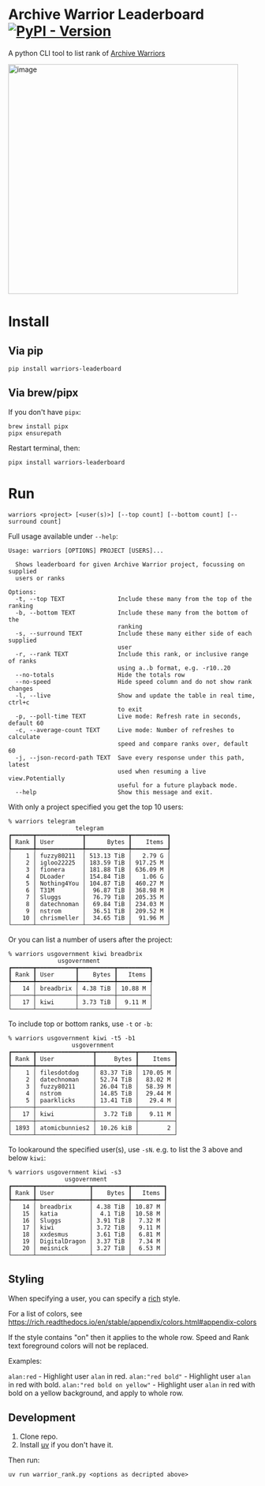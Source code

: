 # Archive Warrior Leaderboard [![PyPI - Version](https://img.shields.io/pypi/v/warriors-leaderboard)](https://pypi.org/project/warriors-leaderboard/)

A python CLI tool to list rank of [Archive Warriors](https://wiki.archiveteam.org/index.php/ArchiveTeam_Warrior)

<img width="466" alt="image" src="https://github.com/user-attachments/assets/3f0d6088-4f8e-47f9-9f45-d4b735b69564" />

# Install

## Via pip

```shell
pip install warriors-leaderboard
```

## Via brew/pipx

If you don't have `pipx`:

```shell
brew install pipx
pipx ensurepath
```

Restart terminal, then:

```shell
pipx install warriors-leaderboard
```

# Run

```shell
warriors <project> [<user(s)>] [--top count] [--bottom count] [--surround count]
```

Full usage available under `--help`:

```
Usage: warriors [OPTIONS] PROJECT [USERS]...

  Shows leaderboard for given Archive Warrior project, focussing on supplied
  users or ranks

Options:
  -t, --top TEXT               Include these many from the top of the ranking
  -b, --bottom TEXT            Include these many from the bottom of the
                               ranking
  -s, --surround TEXT          Include these many either side of each supplied
                               user
  -r, --rank TEXT              Include this rank, or inclusive range of ranks
                               using a..b format, e.g. -r10..20
  --no-totals                  Hide the totals row
  --no-speed                   Hide speed column and do not show rank changes
  -l, --live                   Show and update the table in real time, ctrl+c
                               to exit
  -p, --poll-time TEXT         Live mode: Refresh rate in seconds, default 60
  -c, --average-count TEXT     Live mode: Number of refreshes to calculate
                               speed and compare ranks over, default 60
  -j, --json-record-path TEXT  Save every response under this path, latest
                               used when resuming a live view.Potentially
                               useful for a future playback mode.
  --help                       Show this message and exit.

```

With only a project specified you get the top 10 users:
```
% warriors telegram
                   telegram                   
┏━━━━━━┳━━━━━━━━━━━━━┳━━━━━━━━━━━━┳━━━━━━━━━━┓
┃ Rank ┃ User        ┃      Bytes ┃    Items ┃
┡━━━━━━╇━━━━━━━━━━━━━╇━━━━━━━━━━━━╇━━━━━━━━━━┩
│    1 │ fuzzy80211  │ 513.13 TiB │   2.79 G │
│    2 │ igloo22225  │ 183.59 TiB │ 917.25 M │
│    3 │ fionera     │ 181.88 TiB │ 636.09 M │
│    4 │ DLoader     │ 154.84 TiB │   1.06 G │
│    5 │ Nothing4You │ 104.87 TiB │ 460.27 M │
│    6 │ T31M        │  96.87 TiB │ 368.98 M │
│    7 │ Sluggs      │  76.79 TiB │ 205.35 M │
│    8 │ datechnoman │  69.84 TiB │ 234.03 M │
│    9 │ nstrom      │  36.51 TiB │ 209.52 M │
│   10 │ chrismeller │  34.65 TiB │  91.96 M │
└──────┴─────────────┴────────────┴──────────┘
```

Or you can list a number of users after the project:

```
% warriors usgovernment kiwi breadbrix
              usgovernment               
┏━━━━━━┳━━━━━━━━━━━┳━━━━━━━━━━┳━━━━━━━━━┓
┃ Rank ┃ User      ┃    Bytes ┃   Items ┃
┡━━━━━━╇━━━━━━━━━━━╇━━━━━━━━━━╇━━━━━━━━━┩
│   14 │ breadbrix │ 4.38 TiB │ 10.88 M │
├──────┼───────────┼──────────┼─────────┤
│   17 │ kiwi      │ 3.73 TiB │  9.11 M │
└──────┴───────────┴──────────┴─────────┘
```

To include top or bottom ranks, use `-t` or `-b`:

```
% warriors usgovernment kiwi -t5 -b1
                  usgovernment                  
┏━━━━━━┳━━━━━━━━━━━━━━━━┳━━━━━━━━━━━┳━━━━━━━━━━┓
┃ Rank ┃ User           ┃     Bytes ┃    Items ┃
┡━━━━━━╇━━━━━━━━━━━━━━━━╇━━━━━━━━━━━╇━━━━━━━━━━┩
│    1 │ filesdotdog    │ 83.37 TiB │ 170.05 M │
│    2 │ datechnoman    │ 52.74 TiB │  83.02 M │
│    3 │ fuzzy80211     │ 26.04 TiB │  58.39 M │
│    4 │ nstrom         │ 14.85 TiB │  29.44 M │
│    5 │ paarklicks     │ 13.41 TiB │   29.4 M │
├──────┼────────────────┼───────────┼──────────┤
│   17 │ kiwi           │  3.72 TiB │   9.11 M │
├──────┼────────────────┼───────────┼──────────┤
│ 1893 │ atomicbunnies2 │ 10.26 kiB │        2 │
└──────┴────────────────┴───────────┴──────────┘
```

To lookaround the specified user(s), use `-sN`. e.g. to list the 3 above and below `kiwi`:

```
% warriors usgovernment kiwi -s3    
                usgovernment                 
┏━━━━━━┳━━━━━━━━━━━━━━━┳━━━━━━━━━━┳━━━━━━━━━┓
┃ Rank ┃ User          ┃    Bytes ┃   Items ┃
┡━━━━━━╇━━━━━━━━━━━━━━━╇━━━━━━━━━━╇━━━━━━━━━┩
│   14 │ breadbrix     │ 4.38 TiB │ 10.87 M │
│   15 │ katia         │  4.1 TiB │ 10.58 M │
│   16 │ Sluggs        │ 3.91 TiB │  7.32 M │
│   17 │ kiwi          │ 3.72 TiB │  9.11 M │
│   18 │ xxdesmus      │ 3.61 TiB │  6.81 M │
│   19 │ DigitalDragon │ 3.37 TiB │  7.34 M │
│   20 │ meisnick      │ 3.27 TiB │  6.53 M │
└──────┴───────────────┴──────────┴─────────┘
```

## Styling

When specifying a user, you can specify a [rich](https://rich.readthedocs.io/en/stable/style.html) style.

For a list of colors, see https://rich.readthedocs.io/en/stable/appendix/colors.html#appendix-colors

If the style contains "on" then it applies to the whole row. Speed and Rank text foreground colors will not be replaced.

Examples:

`alan:red` - Highlight user `alan` in red.
`alan:"red bold"` - Highlight user `alan` in red with bold.
`alan:"red bold on yellow"` - Highlight user `alan` in red with bold on a yellow background, and apply to whole row.

## Development

1. Clone repo.
2. Install [uv](https://docs.astral.sh/uv/getting-started/installation/) if you don't have it.

Then run:

```shell
uv run warrior_rank.py <options as decripted above>
```
